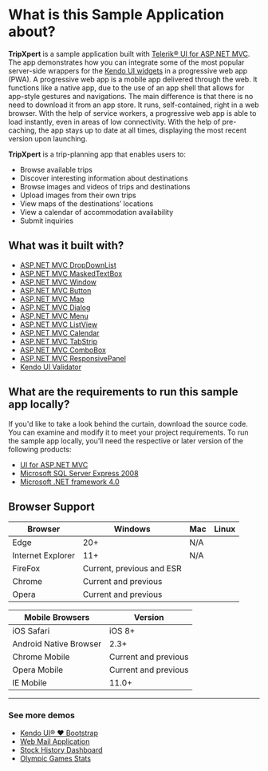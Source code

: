 # What is this Sample Application about?

**TripXpert** is a sample application built with
[Telerik&reg; UI for ASP.NET MVC][ui-for-mvc].
The app demonstrates how you can integrate some of the most popular server-side wrappers for the
[Kendo UI widgets][kendo-demos] in a progressive web app (PWA). A progressive web app is a mobile app delivered through the web. It functions like a native app, due to the use of an app shell that allows for app-style gestures and navigations. The main difference is that there is no need to download it from an app store. It runs, self-contained, right in a web browser. With the help of service workers, a progressive web app is able to load instantly, even in areas of low connectivity. With the help of pre-caching, the app stays up to date at all times, displaying the most recent version upon launching.

**TripXpert** is a trip-planning app that enables users to:

* Browse available trips
* Discover interesting information about destinations
* Browse images and videos of trips and destinations
* Upload images from their own trips
* View maps of the destinations’ locations
* View a calendar of accommodation availability
* Submit inquiries

## What was it built with?

* [ASP.NET MVC DropDownList][mvc-dropdownlist]
* [ASP.NET MVC MaskedTextBox][mvc-maskedtextbox]
* [ASP.NET MVC Window][mvc-window]
* [ASP.NET MVC Button][mvc-button]
* [ASP.NET MVC Map][mvc-map]
* [ASP.NET MVC Dialog][mvc-dialog]
* [ASP.NET MVC Menu][mvc-menu]
* [ASP.NET MVC ListView][mvc-listview]
* [ASP.NET MVC Calendar][mvc-calendar]
* [ASP.NET MVC TabStrip][mvc-tabstrip]
* [ASP.NET MVC ComboBox][mvc-combobox]
* [ASP.NET MVC ResponsivePanel][mvc-responsivepanel]
* [Kendo UI Validator][kendo-validator]

## What are the requirements to run this sample app locally?

If you'd like to take a look behind the curtain, download the source code. You can examine and modify it to meet your project requirements. To run the sample app locally, you’ll need the respective or later version of the following products:

* [UI for ASP.NET MVC](https://www.telerik.com/download-trial-file/v2/ui-for-asp.net-mvc)
* [Microsoft SQL Server Express 2008](http://www.microsoft.com/en-us/download/details.aspx?id=1695)
* [Microsoft .NET framework 4.0](http://www.microsoft.com/en-us/download/details.aspx?id=17851)


## Browser Support

Browser | Windows | Mac | Linux
--- | --- | --- | ---
Edge | 20+ | N/A
Internet Explorer | 11+ | N/A
FireFox | Current, previous and ESR
Chrome | Current and previous
Opera | Current and previous

Mobile Browsers | Version
--- | ---
iOS Safari | iOS 8+
Android Native Browser | 2.3+
Chrome Mobile | Current and previous
Opera Mobile | Current and previous
IE Mobile | 11.0+

---

### See more demos

* [Kendo UI&reg; &hearts; Bootstrap](https://demos.telerik.com/kendo-ui/bootstrap/)
* [Web Mail Application](https://demos.telerik.com/aspnet-mvc/webmail/)
* [Stock History Dashboard](https://demos.telerik.com/aspnet-mvc/financial/stock-history)
* [Olympic Games Stats](https://demos.telerik.com/aspnet-mvc/olympic-games/)


[ui-for-mvc]: https://demos.telerik.com/aspnet-mvc/
[kendo-demos]: https://demos.telerik.com/kendo-ui/
[mvc-dropdownlist]: https://demos.telerik.com/aspnet-mvc/dropdownlist/
[mvc-mediaplayer]: https://demos.telerik.com/aspnet-mvc/mediaplayer/index
[mvc-map]: https://demos.telerik.com/aspnet-mvc/map/index
[mvc-dialog]: https://demos.telerik.com/aspnet-mvc/dialog/index
[mvc-menu]: https://demos.telerik.com/aspnet-mvc/menu/index
[mvc-listview]: https://demos.telerik.com/aspnet-mvc/listview/index
[mvc-calendar]: https://demos.telerik.com/aspnet-mvc/calendar/index
[mvc-upload]: https://demos.telerik.com/aspnet-mvc/upload/index
[mvc-tabstrip]: https://demos.telerik.com/aspnet-mvc/tabstrip/index
[mvc-combobox]: https://demos.telerik.com/aspnet-mvc/combobox/index
[mvc-responsivepanel]: https://demos.telerik.com/aspnet-mvc/responsive-panel/index
[kendo-validator]: https://demos.telerik.com/kendo-ui/validator/index
[kendo-validator]: https://demos.telerik.com/kendo-ui/validator/index
[mvc-maskedtextbox]: https://demos.telerik.com/aspnet-mvc/maskedtextbox
[mvc-window]: https://demos.telerik.com/aspnet-mvc/window
[mvc-button]: https://demos.telerik.com/aspnet-mvc/button
